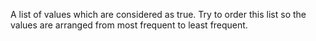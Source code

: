 A list of values which are considered as true. Try to order this list so the values are arranged from most frequent to least frequent.